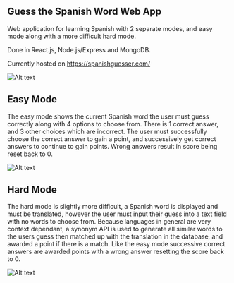 ## Guess the Spanish Word Web App
Web application for learning Spanish with 2 separate modes, and easy mode along with a more difficult hard mode.

Done in React.js, Node.js/Express and MongoDB.

Currently hosted on https://spanishguesser.com/

![Alt text](https://i.imgur.com/mYfypyh.jpg "Landing Page")

## Easy Mode
The easy mode shows the current Spanish word the user must guess correctly along with 4 options to choose from. There is 1 correct answer, and 3 other choices which are incorrect. The user must successfully choose the correct answer to gain a point, and successively get correct answers to continue to gain points. Wrong answers result in score being reset back to 0. 

![Alt text](https://i.imgur.com/iaHceHz.jpg "Easy mode")


## Hard Mode
The hard mode is slightly more difficult, a Spanish word is displayed and must be translated, however the user must input their guess into a text field with no words to choose from. Because languages in general are very context dependant, a synonym API is used to generate all similar words to the users guess then matched up with the translation in the database, and awarded a point if there is a match. Like the easy mode successive correct answers are awarded points with a wrong answer resetting the score back to 0.

![Alt text](https://i.imgur.com/iRN2neT.jpg "Hard mode")
